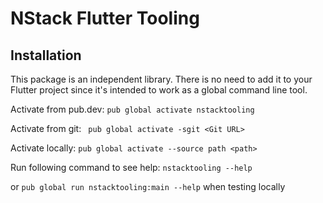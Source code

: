 # NStack Flutter Tooling

## Installation
This package is an independent library. There is no need to add it to your Flutter project since it's intended to work as a global command line tool.

Activate from pub.dev:
`pub global activate nstacktooling`

Activate from git:
` pub global activate -sgit <Git URL>`

Activate locally:
`pub global activate --source path <path>`

Run following command to see help:
`nstacktooling --help`

or `pub global run nstacktooling:main --help` when testing locally